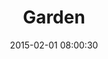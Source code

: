 ---
layout: post
title:  "Garden"
number: "32"
date:   2015-02-01 08:00:30
large-image: "https://farm9.staticflickr.com/8680/16230294210_3ad6f07f79_k.jpg"
---